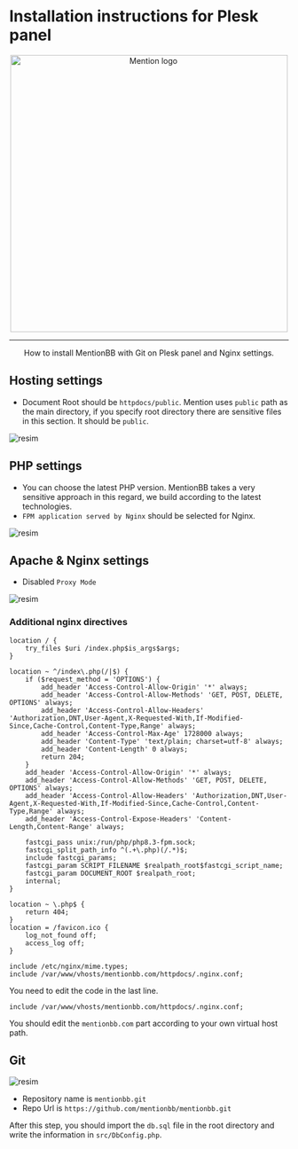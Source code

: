 # Installation instructions for Plesk panel

<p align="center">
    <picture>
        <source media="(prefers-color-scheme: dark)"
            srcset="https://raw.githubusercontent.com/mentionbb/mentionbb/master/public/ui/images/logo-nightmode.svg">
        <source media="(prefers-color-scheme: light)"
            srcset="https://raw.githubusercontent.com/mentionbb/mentionbb/master/public/ui/images/logo.svg">
        <img alt="Mention logo" src="https://raw.githubusercontent.com/mentionbb/mentionbb/master/public/ui/images/logo.svg"
            width="500px">
    </picture>
</p>

---

<p align="center">How to install MentionBB with Git on Plesk panel and Nginx settings.</p>

## Hosting settings

- Document Root should be `httpdocs/public`. Mention uses `public` path as the main directory, if you specify root directory there are sensitive files in this section. It should be `public`.

![resim](https://github.com/user-attachments/assets/19a25b1d-b760-486f-80a1-e9358b239022)

## PHP settings

* You can choose the latest PHP version. MentionBB takes a very sensitive approach in this regard, we build according to the latest technologies.
* `FPM application served by Nginx` should be selected for Nginx.

![resim](https://github.com/user-attachments/assets/6762aacb-0bb1-4a26-96eb-0993fd75b08b)

## Apache & Nginx settings

- Disabled `Proxy Mode`

![resim](https://github.com/user-attachments/assets/0d8229ec-eef5-435e-9d33-57bec521465d)

### Additional nginx directives
```text
location / {
	try_files $uri /index.php$is_args$args;
}

location ~ ^/index\.php(/|$) {
	if ($request_method = 'OPTIONS') {
		add_header 'Access-Control-Allow-Origin' '*' always;
		add_header 'Access-Control-Allow-Methods' 'GET, POST, DELETE, OPTIONS' always;
		add_header 'Access-Control-Allow-Headers' 'Authorization,DNT,User-Agent,X-Requested-With,If-Modified-Since,Cache-Control,Content-Type,Range' always;
		add_header 'Access-Control-Max-Age' 1728000 always;
		add_header 'Content-Type' 'text/plain; charset=utf-8' always;
		add_header 'Content-Length' 0 always;
		return 204;
	}
	add_header 'Access-Control-Allow-Origin' '*' always;
	add_header 'Access-Control-Allow-Methods' 'GET, POST, DELETE, OPTIONS' always;
	add_header 'Access-Control-Allow-Headers' 'Authorization,DNT,User-Agent,X-Requested-With,If-Modified-Since,Cache-Control,Content-Type,Range' always;
	add_header 'Access-Control-Expose-Headers' 'Content-Length,Content-Range' always;

	fastcgi_pass unix:/run/php/php8.3-fpm.sock;
	fastcgi_split_path_info ^(.+\.php)(/.*)$;
	include fastcgi_params;
	fastcgi_param SCRIPT_FILENAME $realpath_root$fastcgi_script_name;
	fastcgi_param DOCUMENT_ROOT $realpath_root;
	internal;
}

location ~ \.php$ {
	return 404;
}
location = /favicon.ico {
	log_not_found off;
	access_log off;
}

include /etc/nginx/mime.types;
include /var/www/vhosts/mentionbb.com/httpdocs/.nginx.conf;
```

You need to edit the code in the last line.

`include /var/www/vhosts/mentionbb.com/httpdocs/.nginx.conf;`

You should edit the `mentionbb.com` part according to your own virtual host path.

## Git

![resim](https://github.com/user-attachments/assets/59926859-d744-4f28-88b4-f632086d7430)

* Repository name is `mentionbb.git`
* Repo Url is `https://github.com/mentionbb/mentionbb.git`

After this step, you should import the `db.sql` file in the root directory and write the information in `src/DbConfig.php`.
